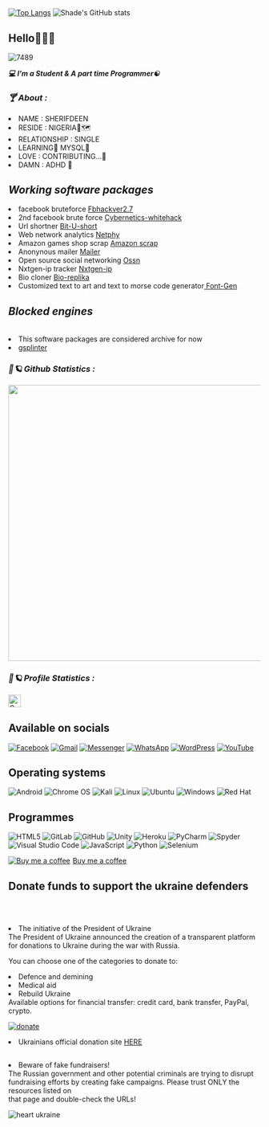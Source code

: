 


<h2></h2>


[![Top Langs](https://github-readme-stats.vercel.app/api/top-langs/?username=shade234sherif)](https://github.com/shade234sherif/github-readme-stats)
![Shade's GitHub stats](https://github-readme-stats.vercel.app/api?username=shade234sherif&show_icons=true&theme=dark)



<h2>Hello👨🏽‍💻</h2>

![7489](https://user-images.githubusercontent.com/79071277/201477145-1deead57-b660-40a6-8339-af76d02fd55f.gif)



<b><i>💻 I'm a Student & A part time Programmer☯</i></b>

<h3><b><i>🍸 About :</i></b></h3>
<li> NAME : SHERIFDEEN</i></li>
<li>RESIDE : NIGERIA💚🗺</i></li>
<li>RELATIONSHIP : SINGLE </i></li>
<li>LEARNING🐍 MYSQL👾</i></li>
<li>LOVE : CONTRIBUTING...🦩</i></li>
<li>DAMN : ADHD 🥺</i></li>


<h2><b><i>Working software packages</h2></b></i></li>

<li> facebook bruteforce <a href=https://github.com/shade234sherif/fbhackver2.7>Fbhackver2.7</a></i></li>
<li> 2nd facebook brute force <a href=https://github.com/shade234sherif/cybernetics-whitehack>Cybernetics-whitehack</a></i></li>
<li> Url shortner <a href=https://github.com/shade234sherif/bitly-api-python>Bit-U-short</a></i></li>
<li> Web network analytics <a href=https://github.com/shade234sherif/NETPHY>Netphy</a></i></li>
<li> Amazon games shop scrap <a href=https://github.com/shade234sherif/amazon-shop-video-games>Amazon scrap</a></i></li>
<li> Anonynous mailer  <a href=https://github.com/shade234sherif/MAILER>Mailer</a></li></i>
<li> Open source social networking <a href=https://github.com/B3stp3z/open-source-social-networking->Ossn</a></i></li>
<li> Nxtgen-ip tracker <a href=https://github.com/shade234sherif/nxtgen-ip>Nxtgen-ip</a></i></li>
<li> Bio cloner <a href="https://github.com/shade234sherif/bio-replika">Bio-replika</a>
<li> Customized text to art and text to morse code generator<a href=https://github.com/shade234sherif/font-generator> Font-Gen</a></li></i>

<h2><b><i>Blocked engines</h2></b></i></br>
<li> This software packages are considered archive for now</li></i>

<li> <a href=https://github.com/shade234sherif/gsplinter>gsplinter</a></li></i>






<h3><b><i>🌌🪐 Github Statistics :</i></b></h3>
<a href="https://github.com/shade234sherif"><img width=550 src="https://github-profile-trophy.vercel.app/?username=shade234sherif&theme=dracula&no-frame=true&title=Followers,Stars,Commit,Repository"/></a>



<h3><b><i>🌌🪐 Profile Statistics :</i></b></h3>

<a href="https://github.com/shade234sherif"><img height="25" title="Counter" src="https://komarev.com/ghpvc/?username=shade234sherif&color=blueviolet&style=flat-square"></a>



<h2>Available on socials</h2>

<a href = "https://facebook.com/cyberhacks6">![Facebook](https://img.shields.io/badge/Facebook-%231877F2.svg?style=for-the-badge&logo=Facebook&logoColor=white)</a>
<a href="mailto:cybersalimn@gmail.com">![Gmail](https://img.shields.io/badge/Gmail-D14836?style=for-the-badge&logo=gmail&logoColor=white)</a>
<a href =https://facebook.com/shade234sherif>![Messenger](https://img.shields.io/badge/Messenger-00B2FF?style=for-the-badge&logo=messenger&logoColor=white)</a>
<a href ="https://wa.me/+2349155558315">![WhatsApp](https://img.shields.io/badge/WhatsApp-25D366?style=for-the-badge&logo=whatsapp&logoColor=white)</a>
<a href =https://cyberhacks.science.blog>![WordPress](https://img.shields.io/badge/WordPress-%23117AC9.svg?style=for-the-badge&logo=WordPress&logoColor=white)</a>
<a href = https://www.youtube.com/channel/UCzG0bl-mKbMTfil9lSWUD1w>![YouTube](https://img.shields.io/badge/YouTube-%23FF0000.svg?style=for-the-badge&logo=YouTube&logoColor=white)</a>

<h2>Operating systems</h2>

![Android](https://img.shields.io/badge/Android-3DDC84?style=for-the-badge&logo=android&logoColor=white)
![Chrome OS](https://img.shields.io/badge/chrome%20os-3d89fc?style=for-the-badge&logo=google%20chrome&logoColor=white)
![Kali](https://img.shields.io/badge/Kali-268BEE?style=for-the-badge&logo=kalilinux&logoColor=white)
![Linux](https://img.shields.io/badge/Linux-FCC624?style=for-the-badge&logo=linux&logoColor=black)
![Ubuntu](https://img.shields.io/badge/Ubuntu-E95420?style=for-the-badge&logo=ubuntu&logoColor=white)
![Windows](https://img.shields.io/badge/Windows-0078D6?style=for-the-badge&logo=windows&logoColor=white)
![Red Hat](https://img.shields.io/badge/Red%20Hat-EE0000?style=for-the-badge&logo=redhat&logoColor=white)


<h2><b>Programmes</h2></b>

![HTML5](https://img.shields.io/badge/html5-%23E34F26.svg?style=for-the-badge&logo=html5&logoColor=white)
![GitLab](https://img.shields.io/badge/gitlab-%23181717.svg?style=for-the-badge&logo=gitlab&logoColor=white)
![GitHub](https://img.shields.io/badge/github-%23121011.svg?style=for-the-badge&logo=github&logoColor=white)
![Unity](https://img.shields.io/badge/unity-%23000000.svg?style=for-the-badge&logo=unity&logoColor=white)
![Heroku](https://img.shields.io/badge/heroku-%23430098.svg?style=for-the-badge&logo=heroku&logoColor=white)
![PyCharm](https://img.shields.io/badge/pycharm-143?style=for-the-badge&logo=pycharm&logoColor=black&color=black&labelColor=green)
![Spyder](https://img.shields.io/badge/Spyder-838485?style=for-the-badge&logo=spyder%20ide&logoColor=maroon)
![Visual Studio Code](https://img.shields.io/badge/Visual%20Studio%20Code-0078d7.svg?style=for-the-badge&logo=visual-studio-code&logoColor=white)
![JavaScript](https://img.shields.io/badge/javascript-%23323330.svg?style=for-the-badge&logo=javascript&logoColor=%23F7DF1E)
![Python](https://img.shields.io/badge/python-3670A0?style=for-the-badge&logo=python&logoColor=ffdd54)
![Selenium](https://img.shields.io/badge/-selenium-%43B02A?style=for-the-badge&logo=selenium&logoColor=white)




<link href="https://fonts.googleapis.com/css?family=Cookie" rel="stylesheet"><a class="bmc-button" target="_blank" href="https://www.buymeacoffee.com/shade234sherif"><img src="https://www.buymeacoffee.com/assets/img/BMC-btn-logo.svg" alt="Buy me a coffee"><span style="margin-left:5px">Buy me a coffee</span></a>

<h2></h2>

<h2><p><b>Donate funds to support the ukraine defenders</p></b></br></h2>
<li>The initiative of the President of Ukraine</br>
The President of Ukraine announced the creation of a transparent platform for donations to Ukraine during the war with Russia.</br> 

You can choose one of the categories to donate to:</br>

<li>Defence and demining</br>
<li>Medical aid</br>
<li>Rebuild Ukraine</br>
Available options for financial transfer: credit card, bank transfer, PayPal, crypto.</br>

<a href=https://u24.gov.ua/>

![donate](https://user-images.githubusercontent.com/79071277/194730790-af44a7c1-4fa7-4da7-b918-679f4c200c34.png)

</a>
<li>Ukrainians official donation site <a href=https://u24.gov.ua/> HERE</a></br>
<h2></h2>


<li>Beware of fake fundraisers!</br>
The Russian government and other potential criminals are trying to disrupt fundraising efforts by creating fake campaigns. Please trust ONLY the resources listed on</br> that page and double-check the URLs!

![heart ukraine](https://user-images.githubusercontent.com/79071277/194730788-62b4735e-7bed-468d-b8fe-3e2a22b0798c.png)


<!---
Cybernetics is a ✨ special ✨ repository because its `README.md` (this file) appears on your GitHub profile.
You can click the Preview link to take a look at your changes.
--->
